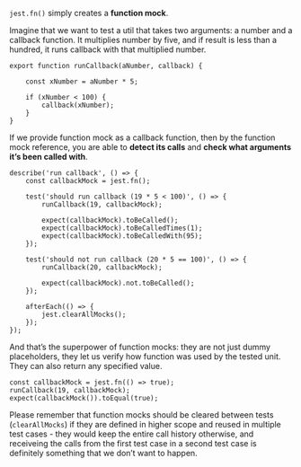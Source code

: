 `jest.fn()` simply creates a **function mock**. 

Imagine that we want to test a util that takes two arguments: a number and a callback function. It multiplies number by five, and if result is less than a hundred, it runs callback with that multiplied number.

```
export function runCallback(aNumber, callback) { 
   
    const xNumber = aNumber * 5;

    if (xNumber < 100) {
        callback(xNumber);
    }
}
```

If we provide function mock as a callback function, then by the function mock reference, you are able to **detect its calls** and **check what arguments it’s been called with**. 

```
describe('run callback', () => {
    const callbackMock = jest.fn();

    test('should run callback (19 * 5 < 100)', () => {
        runCallback(19, callbackMock);
        
        expect(callbackMock).toBeCalled();
        expect(callbackMock).toBeCalledTimes(1);
        expect(callbackMock).toBeCalledWith(95);
    });

    test('should not run callback (20 * 5 == 100)', () => {
        runCallback(20, callbackMock);
 
        expect(callbackMock).not.toBeCalled(); 
    });

    afterEach(() => {
        jest.clearAllMocks();
    });
});
```

And that’s the superpower of function mocks: they are not just dummy placeholders, they let us verify how function was used by the tested unit. They can also return any specified value.

```
const callbackMock = jest.fn(() => true);
runCallback(19, callbackMock);
expect(callbackMock()).toEqual(true);
```

Please remember that function mocks should be cleared between tests (`clearAllMocks`) if they are defined in higher scope and reused in multiple test cases  - they would keep the entire call history otherwise, and receiveing the calls from the first test case in a second test case is definitely something that we don’t want to happen.
